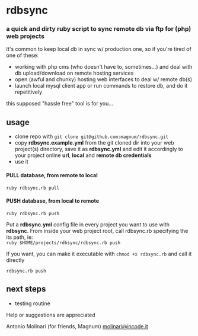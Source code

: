 # rdbsync
### a quick and dirty ruby script to sync remote db via ftp for (php) web projects

It's common to keep local db in sync w/ production one, so if you're tired of one of these: 
* working with php cms (who doesn't have to, sometimes...) and deal with db upload/download on remote hosting services 
* open (awful and chunky) hosting web interfaces to deal w/ remote db(s)
* launch local mysql client app or run commands to restore db, and do it repetitively

this supposed "hassle free" tool is for you...

## usage
* clone repo with `git clone git@github.com:magnum/rdbsync.git`
* copy **rdbsync.example.yml** from the git cloned dir into your web project(s) directory, save it as **rdbsync.yml** and edit it accordingly to your project online **url**, **local** and **remote db credentials**
* use it

#### PULL database, from remote to local
`ruby rdbsync.rb pull`

#### PUSH database, from local to remote
`ruby rdbsync.rb push`

Put a **rdbsync.yml** config file in every project you want to use with **rdbsync**. From inside your web project root, call rdbsync.rb specifying the its path, ie:  
`ruby $HOME/projects/rdbsync/rdbsync.rb push`

If you want, you can make it executable with `chmod +x rdbsync.rb` and call it directly

`rdbsync.rb push`


## next steps
* testing routine

Help or suggestions are appreciated 

Antonio Molinari (for friends, Magnum)
molinari@incode.it
  
